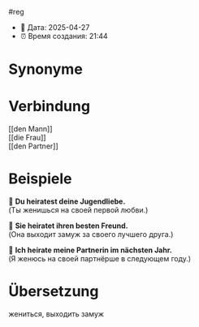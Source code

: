 #reg
- 📍 Дата: 2025-04-27
- ⏰ Время создания: 21:44
# Synonyme

# Verbindung 
[[den Mann]]  
[[die Frau]]  
[[den Partner]]
# Beispiele
🔹 **Du heiratest deine Jugendliebe.**  
(Ты женишься на своей первой любви.)

🔹 **Sie heiratet ihren besten Freund.**  
(Она выходит замуж за своего лучшего друга.)

🔹 **Ich heirate meine Partnerin im nächsten Jahr.**  
(Я женюсь на своей партнёрше в следующем году.)
# Übersetzung
жениться, выходить замуж